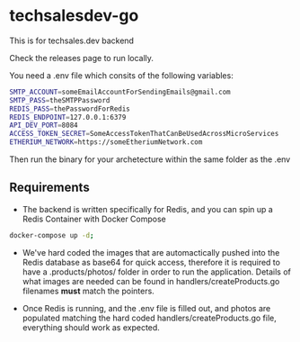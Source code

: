 # techsalesdev-go
This is for techsales.dev backend

Check the releases page to run locally.

You need a .env file which consits of the following variables:

```bash
SMTP_ACCOUNT=someEmailAccountForSendingEmails@gmail.com
SMTP_PASS=theSMTPPassword
REDIS_PASS=thePasswordForRedis
REDIS_ENDPOINT=127.0.0.1:6379
API_DEV_PORT=8084
ACCESS_TOKEN_SECRET=SomeAccessTokenThatCanBeUsedAcrossMicroServices
ETHERIUM_NETWORK=https://someEtheriumNetwork.com
```

Then run the binary for your archetecture within the same folder as the .env

## Requirements

* The backend is written specifically for Redis, and you can spin up a Redis Container with Docker Compose

```bash
docker-compose up -d;
```

* We've hard coded the images that are automactically pushed into the Redis database as base64 for quick access, therefore it is required to have a .products/photos/ folder
in order to run the application.  Details of what images are needed can be found in handlers/createProducts.go filenames **must** match the pointers.

* Once Redis is running, and the .env file is filled out, and photos are populated matching the hard coded handlers/createProducts.go file, everything should work as expected.

